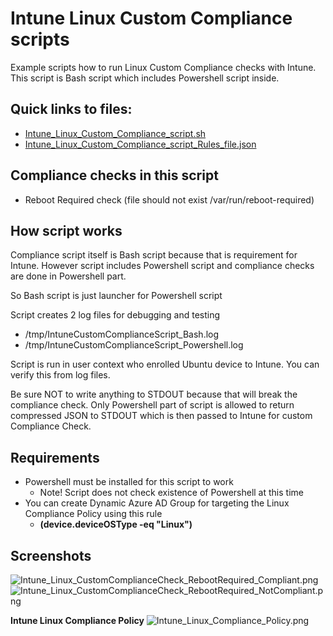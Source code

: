 # Intune Linux Custom Compliance scripts
Example scripts how to run Linux Custom Compliance checks with Intune.
This script is Bash script which includes Powershell script inside.

## Quick links to files:
* [Intune_Linux_Custom_Compliance_script.sh](https://github.com/petripaavola/Intune/blob/master/Linux/Intune_Linux_Custom_Compliance_script.sh)
* [Intune_Linux_Custom_Compliance_script_Rules_file.json](https://github.com/petripaavola/Intune/blob/master/Linux/Intune_Linux_Custom_Compliance_script_Rules_file.json)

## Compliance checks in this script
* Reboot Required check (file should not exist /var/run/reboot-required)

## How script works
Compliance script itself is Bash script because that is requirement for Intune. However script includes Powershell script and compliance checks are done in Powershell part.

So Bash script is just launcher for Powershell script

Script creates 2 log files for debugging and testing
* /tmp/IntuneCustomComplianceScript_Bash.log
* /tmp/IntuneCustomComplianceScript_Powershell.log

Script is run in user context who enrolled Ubuntu device to Intune. You can verify this from log files.

Be sure NOT to write anything to STDOUT because that will break the compliance check. Only Powershell part of script is allowed to return compressed JSON to STDOUT which is then passed to Intune for custom Compliance Check.

## Requirements
* Powershell must be installed for this script to work
  * Note! Script does not check existence of Powershell at this time
* You can create Dynamic Azure AD Group for targeting the Linux Compliance Policy using this rule
  * **(device.deviceOSType -eq "Linux")**


## Screenshots
![Intune_Linux_CustomComplianceCheck_RebootRequired_Compliant.png](https://github.com/petripaavola/Intune/blob/master/Linux/Intune_Linux_CustomComplianceCheck_RebootRequired_Compliant.png)
![Intune_Linux_CustomComplianceCheck_RebootRequired_NotCompliant.png](https://github.com/petripaavola/Intune/blob/master/Linux/Intune_Linux_CustomComplianceCheck_RebootRequired_NotCompliant.png)

**Intune Linux Compliance Policy**
![Intune_Linux_Compliance_Policy.png](https://github.com/petripaavola/Intune/blob/master/Linux/Intune_Linux_Compliance_Policy.png)
